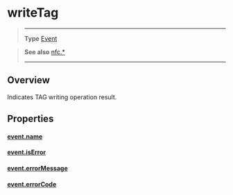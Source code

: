 # writeTag

> --------------------- ------------------------------------------------------------------------------------------
> __Type__              [Event](https://docs.coronalabs.com/api/type/Event.html)

> __See also__          [nfc.*](/plugin/nfc/)
> --------------------- ------------------------------------------------------------------------------------------

## Overview

Indicates TAG writing operation result.

## Properties

#### [event.name](/plugin/nfc/event/writeTag/name)

#### [event.isError](/plugin/nfc/event/writeTag/isError)

#### [event.errorMessage](/plugin/nfc/event/writeTag/errorMessage)

#### [event.errorCode](/plugin/nfc/event/writeTag/errorCode)